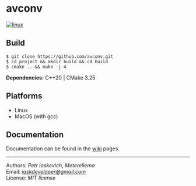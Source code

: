 # avconv

[project-name]: catranio/avconv
[project-github-path]: https://github.com/[project-name]
[linux-workflow]: [project-github-path]/actions/workflows/linux.yml

[![linux](https://github.com/catranio/avconv//actions/workflows/linux.yml/badge.svg)](https://github.com/catranio/avconv//actions/workflows/linux.yml)&nbsp;

## Build

```console
$ git clone https://github.com/avconv.git
$ cd project && mkdir build && cd build
$ cmake .. && make -j 4
```

**Dependencies:** C++20 | CMake 3.25

## Platforms
* Linux
* MacOS (with gcc)

## Documentation
Documentation can be found in the [wiki]([project-github-path]/wiki) pages.

---
Authors: *Petr Iaskevich*, *Meterellema*\
Email: *iaskdeveloper@gmail.com*\
License: *MIT license*
